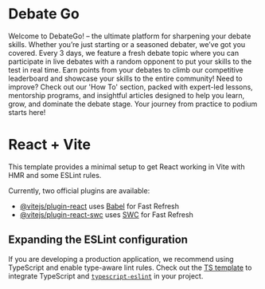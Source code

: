 # Debate Go
Welcome to DebateGo! – the ultimate platform for sharpening your debate skills. Whether you’re just starting or a seasoned debater, we’ve got you covered. Every 3 days, we feature a fresh debate topic where you can participate in live debates with a random opponent to put your skills to the test in real time. Earn points from your debates to climb our competitive leaderboard and showcase your skills to the entire community! Need to improve? Check out our 'How To' section, packed with expert-led lessons, mentorship programs, and insightful articles designed to help you learn, grow, and dominate the debate stage. Your journey from practice to podium starts here!

# React + Vite

This template provides a minimal setup to get React working in Vite with HMR and some ESLint rules.

Currently, two official plugins are available:

- [@vitejs/plugin-react](https://github.com/vitejs/vite-plugin-react/blob/main/packages/plugin-react/README.md) uses [Babel](https://babeljs.io/) for Fast Refresh
- [@vitejs/plugin-react-swc](https://github.com/vitejs/vite-plugin-react-swc) uses [SWC](https://swc.rs/) for Fast Refresh

## Expanding the ESLint configuration

If you are developing a production application, we recommend using TypeScript and enable type-aware lint rules. Check out the [TS template](https://github.com/vitejs/vite/tree/main/packages/create-vite/template-react-ts) to integrate TypeScript and [`typescript-eslint`](https://typescript-eslint.io) in your project.
